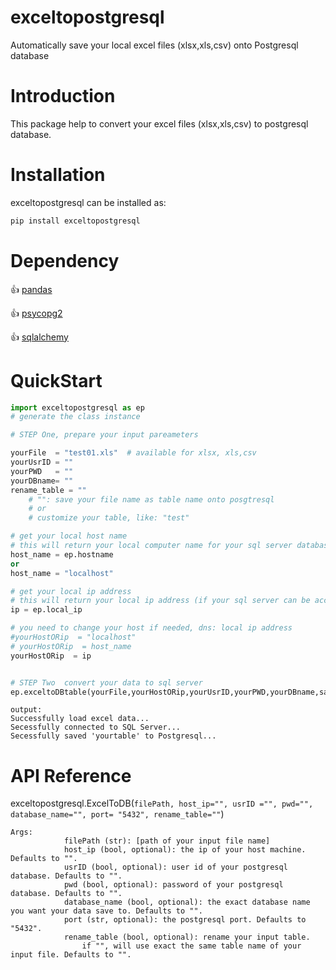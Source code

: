 # exceltopostgresql

Automatically save your local excel files (xlsx,xls,csv) onto Postgresql database

# Introduction

This package help to convert your excel files (xlsx,xls,csv) to postgresql database.

# Installation

exceltopostgresql can be installed as:

```python
pip install exceltopostgresql
```

# Dependency

👍 [pandas](https://pandas.pydata.org/)

👍 [psycopg2](https://pypi.org/project/psycopg2/)

👍 [sqlalchemy](https://www.sqlalchemy.org/)

# QuickStart

```python
import exceltopostgresql as ep
# generate the class instance

# STEP One, prepare your input pareameters

yourFile  = "test01.xls"  # available for xlsx, xls,csv
yourUsrID = ""
yourPWD   = ""
yourDBname= ""
rename_table = ""
	# "": save your file name as table name onto posgtresql
	# or
	# customize your table, like: "test"

# get your local host name
# this will return your local computer name for your sql server database
host_name = ep.hostname
or
host_name = "localhost"

# get your local ip address
# this will return your local ip address (if your sql server can be accessed by DNS)
ip = ep.local_ip

# you need to change your host if needed, dns: local ip address
#yourHostORip  = "localhost"
# yourHostORip  = host_name
yourHostORip  = ip


# STEP Two  convert your data to sql server
ep.exceltoDBtable(yourFile,yourHostORip,yourUsrID,yourPWD,yourDBname,save2tableName)
```

```
output:
Successfully load excel data...
Secessfully connected to SQL Server...
Secessfully saved 'yourtable' to Postgresql...
```

# API Reference

exceltopostgresql.ExcelToDB(`filePath, host_ip="", usrID ="", pwd="", database_name="", port= "5432", rename_table=""`)

```
Args:
            filePath (str): [path of your input file name]
            host_ip (bool, optional): the ip of your host machine. Defaults to "".
            usrID (bool, optional): user id of your postgresql database. Defaults to "".
            pwd (bool, optional): password of your postgresql database. Defaults to "".
            database_name (bool, optional): the exact database name you want your data save to. Defaults to "".
            port (str, optional): the postgresql port. Defaults to "5432".
            rename_table (bool, optional): rename your input table.
                if "", will use exact the same table name of your input file. Defaults to "".
```
